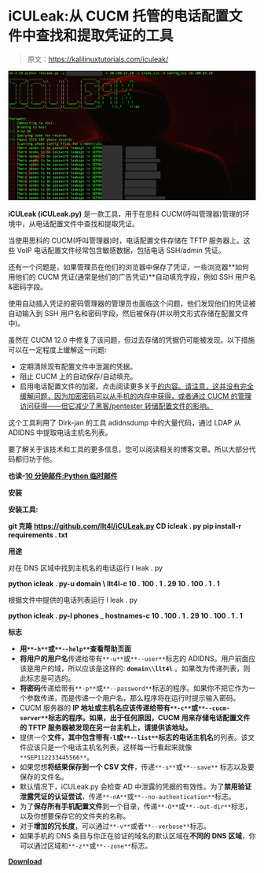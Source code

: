 # iCULeak:从 CUCM 托管的电话配置文件中查找和提取凭证的工具

> 原文：<https://kalilinuxtutorials.com/iculeak/>

[![iCULeak : Tool To Find & Extract Credentials From Phone Configuration Files Hosted On CUCM](img/79ca19caf2a3a4dff2b38bedbe0edaae.png "iCULeak : Tool To Find & Extract Credentials From Phone Configuration Files Hosted On CUCM")](https://3.bp.blogspot.com/-H5vNa4ZFRDQ/XNeqy7PuRgI/AAAAAAAAAPI/xDAYh7UI52M5PucVzyWHdkQ2Sx3LFKILwCLcBGAs/s1600/iCULeak%25281%2529.png)

**iCULeak (iCULeak.py)** 是一款工具，用于在思科 CUCM(呼叫管理器)管理的环境中，从电话配置文件中查找和提取凭证。

当使用思科的 CUCM(呼叫管理器)时，电话配置文件存储在 TFTP 服务器上。这些 VoIP 电话配置文件经常包含敏感数据，包括电话 SSH/admin 凭证。

还有一个问题是，如果管理员在他们的浏览器中保存了凭证，一些浏览器**如何用他们的 CUCM 凭证(通常是他们的广告凭证)**自动填充字段，例如 SSH 用户名&密码字段。

使用自动插入凭证的密码管理器的管理员也面临这个问题，他们发现他们的凭证被自动输入到 SSH 用户名和密码字段，然后被保存(并以明文形式存储在配置文件中)。

虽然在 CUCM 12.0 中修复了该问题，但过去存储的凭据仍可能被发现。以下措施可以在一定程度上缓解这一问题:

*   定期清除现有配置文件中泄漏的凭据。
*   阻止 CUCM 上的自动保存/自动填充。
*   启用电话配置文件的加密。点击阅读更多关于[的内容。请注意，这并没有完全缓解问题，因为加密密码可以从手机的内存中获得，或者通过 CUCM 的管理访问获得——但它减少了黑客/pentester 转储配置文件的影响。](https://www.cisco.com/c/en/us/td/docs/voice_ip_comm/cucm/security/8_5_1/secugd/sec-851-cm/secuencp.html)

这个工具利用了 Dirk-jan 的工具 adidnsdump 中的大量代码，通过 LDAP 从 ADIDNS 中提取电话主机名列表。

要了解关于该技术和工具的更多信息，您可以阅读相关的博客文章。所以大部分代码都归功于他。

**也读-[10 分钟邮件:Python 临时邮件](https://kalilinuxtutorials.com/10minutemail/)**

**安装**

**安装工具:**

**git 克隆 https://github.com/llt4l/iCULeak.py
CD icleak . py
pip install-r requirements . txt**

**用途**

对在 DNS 区域中找到主机名的电话运行 I leak . py

**python icleak . py-u domain \ llt4l-c 10 . 100 . 1 . 29 10 . 100 . 1 . 1**

根据文件中提供的电话列表运行 I leak . py

**python icleak . py-l phones _ hostnames-c 10 . 100 . 1 . 29 10 . 100 . 1 . 1**

**标志**

*   **用`**-h**`或`**--help**`查看帮助页面**
*   **将用户的用户名**传递给带有`**-u**`或`**--user**`标志的 ADIDNS。用户前面应该是用户的域，所以应该是这样的: **`domain\\llt4l`** 。如果改为传递列表，则此标志是可选的。
*   **将密码**传递给带有`**-p**`或`**--password**`标志的程序。如果你不把它作为一个参数传递，而是传递一个用户名，那么程序将在运行时提示输入密码。
*   CUCM 服务器的 **IP 地址或主机名应该传递给带有`**-c**`或`**--cucm-server**`标志的程序。如果，出于任何原因，CUCM 用来存储电话配置文件的 TFTP 服务器被发现在另一台主机上，请提供该地址。**
*   提供一个**文件，其中包含带有`-l`或`**--list**`标志的电话主机名**的列表。该文件应该只是一个电话主机名列表，这样每一行看起来就像`**SEP112233445566**`。
*   如果您想**将结果保存到一个 CSV 文件**，传递`**-s**`或`**--save**` 标志以及要保存的文件名。
*   默认情况下，iCULeak.py 会检查 AD 中泄露的凭据的有效性。为了**禁用验证泄露凭证的认证尝试**，传递`**-nA**`或`**--no-authentication**`标志。
*   为了**保存所有手机配置文件**到一个目录，传递`**-O**`或`**--out-dir**`标志，以及你想要保存它的文件夹的名称。
*   对于**增加的冗长度**，可以通过`**-v**`或者`**--verbose**`标志。
*   如果手机的 DNS 条目与你正在验证的域名的默认区域在**不同的 DNS 区域**，你可以通过区域和`**-z**`或`**--zone**`标志。

[**Download**](https://github.com/llt4l/iCULeak.py)